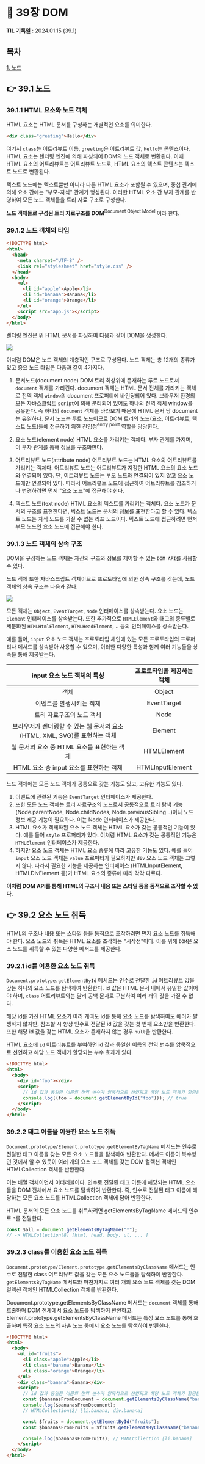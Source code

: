 # 📌 39장 DOM

**TIL 기록일** : 2024.01.15 (39.1)

## 목차

[1. 노드](#-391-노드)

## 👉 39.1 노드

### 39.1.1 HTML 요소와 노드 객체

HTML 요소는 HTML 문서를 구성하는 개별적인 요소를 의미한다.

```html
<div class="greeting">Hello</div>
```

여기서 `class`는 어트리뷰트 이름, `greeting`은 어트리뷰트 값, `Hello`는 콘텐츠이다. HTML 요소는 렌더링 엔진에 의해 파싱되어 DOM의 노드 객체로 변환된다. 이때 HTML 요소의 어트리뷰트는 어트리뷰트 노드로, HTML 요소의 텍스트 콘텐츠는 텍스트 노드로 변환된다.

텍스트 노드에는 텍스트뿐만 아니라 다른 HTML 요소가 포함될 수 있으며, 중첩 관계에 의해 요소 간에는 "부모-자식" 관계가 형성된다. 이러한 HTML 요소 간 부자 관계를 반영하여 모든 노드 객체들을 트리 자료 구조로 구성한다.

**노드 객체들로 구성된 트리 자료구조를 DOM**<sup>Document Object Model</sup> 이라 한다.

### 39.1.2 노드 객체의 타입

```html
<!DOCTYPE html>
<html>
  <head>
    <meta charset="UTF-8" />
    <link rel="stylesheet" href="style.css" />
  </head>
  <body>
    <ul>
      <li id="apple">Apple</li>
      <li id="banana">Banana</li>
      <li id="orange">Orange</li>
    </ul>
    <script src="app.js"></script>
  </body>
</html>
```

렌더링 엔진은 위 HTML 문서를 파싱하여 다음과 같이 DOM을 생성한다.

![](https://velog.velcdn.com/images/wuzoo/post/23e6215d-7633-4cb4-8cf1-b324ec44cb6e/image.png)

이처럼 DOM은 노드 객체의 계층적인 구조로 구성된다. 노드 객체는 총 12개의 종류가 있고 중요 노드 타입은 다음과 같이 4가지다.

1. 문서노드(document node)
   DOM 트리 최상위에 존재하는 루트 노드로서 `document` 객체를 가리킨다. document 객체는 HTML 문서 전체를 가리키는 객체로 전역 객체 `window`의 document 프로퍼티에 바인딩되어 있다.
   브라우저 환경의 모든 자바스크립트 `script`에 의해 분리되어 있어도 하나의 전역 객체 window를 공유한다. 즉 하나의 `document` 객체를 바라보기 때문에 HTML 문서 당 document는 유일하다. 문서 노드는 루트 노드이므로 DOM 트리의 노드(요소, 어트리뷰트, 텍스트 노드)들에 접근하기 위한 진입점<sup>entry point</sup> 역할을 담당한다.

2. 요소 노드(element node)
   HTML 요소를 가리키는 객체다. 부자 관계를 가지며, 이 부자 관계를 통해 정보를 구조화한다.

3. 어트리뷰트 노드(attribute node)
   어트리뷰트 노드는 HTML 요소의 어트리뷰트를 가리키는 객체다. 어트리뷰트 노드는 어트리뷰트가 지정한 HTML 요소의 요소 노드와 연결되어 있다. 단, 어트리뷰트 노드는 부모 노드와 연결되어 있지 않고 요소 노드에만 연결되어 있다. 따라서 어트리뷰트 노드에 접근하여 어트리뷰트를 참조하거나 변경하려면 먼저 "요소 노드"에 접근해야 한다.

4. 텍스트 노드(text node)
   HTML 요소의 텍스트를 가리키는 객체다. 요소 노드가 문서의 구조를 표현한다면, 텍스트 노드는 문서의 정보를 표현한다고 할 수 있다. 텍스트 노드는 자식 노드를 가질 수 없는 리프 노드이다. 텍스트 노드에 접근하려면 먼저 부모 노드인 요소 노드에 접근해야 한다.

### 39.1.3 노드 객체의 상속 구조

DOM을 구성하는 노드 객체는 자신의 구조와 정보를 제어할 수 있는 `DOM API`를 사용할 수 있다.

노드 객체 또한 자바스크립트 객체이므로 프로토타입에 의한 상속 구조를 갖는데, 노드 객체의 상속 구조는 다음과 같다.

![](https://velog.velcdn.com/images/wuzoo/post/305e2e15-c4ad-4874-b292-36c0403e5afa/image.png)

모든 객체는 `Object`, `EventTarget`, `Node` 인터페이스를 상속받는다. 요소 노드는 `Element` 인터페이스를 상속받는다. 또한 추가적으로 `HTMLElement`와 태그의 종류별로 세분화된 `HTMLHtmlElement`, `HTMLHeadElement`, .. 등의 인터페이스를 상속받는다.

예를 들어, `input` 요소 노드 객체는 프로토타입 체인에 있는 모든 프로토타입의 프로퍼티나 메서드를 상속받아 사용할 수 있으며, 이러한 다양한 특성과 함께 여러 기능들을 상속을 통해 제공받는다.

|                      **input 요소 노드 객체의 특성**                       | **프로토타입을 제공하는 객체** |
| :------------------------------------------------------------------------: | :----------------------------: |
|                                    객체                                    |             Object             |
|                          이벤트를 발생시키는 객체                          |          EventTarget           |
|                         트리 자료구조의 노드 객체                          |              Node              |
| 브라우저가 렌더링할 수 있는 웹 문서의 요소(HTML, XML, SVG)를 표현하는 객체 |            Element             |
|                웹 문서의 요소 중 HTML 요소를 표현하는 객체                 |          HTMLElement           |
|                  HTML 요소 중 input 요소를 표현하는 객체                   |        HTMLInputElement        |

노드 객체에는 모든 노드 객체가 공통으로 갖는 기능도 있고, 고유한 기능도 있다.

1. 이벤트에 관련된 기능은 `EventTarget` 인터페이스가 제공한다.
2. 또한 모든 노드 객체는 트리 자료구조의 노드로서 공통적으로 트리 탐색 기능(Node.parentNode, Node.childNodes, Node.previousSibling ..)이나 노드 정보 제공 기능이 필요하다. 이는 Node 인터페이스가 제공한다.
3. HTML 요소가 객체화된 요소 노드 객체는 HTML 요소가 갖는 공통적인 기능이 있다. 예를 들어 `style` 프로퍼티가 있다. 이처럼 HTML 요소가 갖는 공통적인 기능은 `HTMLElement` 인터페이스가 제공한다.
4. 하지만 요소 노드 객체는 HTML 요소 종류에 따라 고유한 기능도 있다. 예를 들어 `input` 요소 노드 객체는 `value` 프로퍼티가 필요하지만 `div` 요소 노드 객체는 그렇지 않다. 따라서 필요한 기능을 제공하는 인터페이스 (HTMLInputElement, HTMLDivElement 등)가 HTML 요소의 종류에 따라 각각 다르다.

**이처럼 DOM API를 통해 HTML의 구조나 내용 또는 스타일 등을 동적으로 조작할 수 있다.**

## 👉 39.2 요소 노드 취득

HTML의 구조나 내용 또는 스타일 등을 동적으로 조작하려면 먼저 요소 노드를 취득해야 한다. 요소 노드의 취득은 HTML 요소를 조작하는 "시작점"이다. 이를 위해 `DOM`은 요소 노드를 취득할 수 있는 다양한 메서드를 제공한다.

### 39.2.1 id를 이용한 요소 노드 취득

`Document.prototype.getElementById` 메서드는 인수로 전달한 `id` 어트리뷰트 값을 갖는 하나의 요소 노드를 탐색하여 반환한다. id 값은 HTML 문서 내에서 유일한 값이어야 하며, `class` 어트리뷰트와는 달리 공백 문자로 구분하여 여러 개의 값을 가질 수 없다.

해당 id를 가진 HTML 요소가 여러 개여도 id를 통해 요소 노드를 탐색하여도 에러가 발생하지 않지만, 참조할 시 항상 인수로 전달된 id 값을 갖는 첫 번째 요소만을 반환한다. 또한 해당 id 값을 갖는 HTML 요소가 존재하지 않는 경우 `null`을 반환한다.

HTML 요소에 `id` 어트리뷰트를 부여하면 id 값과 동일한 이름의 전역 변수를 암묵적으로 선언하고 해당 노드 객체가 할당되는 부수 효과가 있다.

```html
<!DOCTYPE html>
<html>
  <body>
    <div id="foo"></div>
    <script>
      // id 값과 동일한 이름의 전역 변수가 암묵적으로 선언되고 해당 노드 객체가 할당됨.
      console.log((foo = document.getElementById("foo"))); // true
    </script>
  </body>
</html>
```

### 39.2.2 태그 이름을 이용한 요소 노드 취득

`Document.prototype/Element.prototype.getElementByTagName` 메서드는 인수로 전달한 태그 이름을 갖는 모든 요소 노드들을 탐색하여 반환한다. 메서드 이름이 복수형인 것에서 알 수 있듯이 여러 개의 요소 노드 객체를 갖는 DOM 컬렉션 객체인 HTMLCollection 객체를 반환한다.

이는 배열 객체이면서 이터러블이다. 인수로 전달된 태그 이름에 해당되는 HTML 요소들을 DOM 전체에서 요소 노드를 탐색하여 반환한다. 즉, 인수로 전달된 태그 이름에 해당하는 모든 요소 노드를 HTMLCollection 객체에 담아 반환한다.

HTML 문서의 모든 요소 노드를 취득하려면 getElementsByTagName 메서드의 인수로 `*`를 전달한다.

```javascript
const $all = document.getElementsByTagName("*");
// -> HTMLCollection(8) [html, head, body, ul, ... ]
```

### 39.2.3 class를 이용한 요소 노드 취득

`Document.prototype/Element.prototype.getElementsByClassName` 메서드는 인수로 전달한 class 어트리뷰트 값을 갖는 모든 요소 노드들을 탐색하여 반환한다.
`getElementsByTagName` 메서드와 마찬가지로 여러 개의 요소 노드 객체를 갖는 DOM 컬렉션 객체인 HTMLCollection 객체를 반환한다.

Document.prototype.getElementsByClassName 메서드는 `document` 객체를 통해 호출하며 DOM 전체에서 요소 노드를 탐색하여 반환하고. Element.prototype.getElementsByClassName 메서드는 특정 요소 노드를 통해 호출하며 특정 요소 노드의 자손 노드 중에서 요소 노드를 탐색하여 반환한다.

```html
<!DOCTYPE html>
<html>
  <body>
    <ul id="fruits">
      <li class="apple">Apple</li>
      <li class="banana">Banana</li>
      <li class="orange">Orange</li>
    </ul>
    <div class="banana">Banana</div>
    <script>
      // id 값과 동일한 이름의 전역 변수가 암묵적으로 선언되고 해당 노드 객체가 할당됨.
      const $bananasFromDocument = document.getElementsByClassName("banana");
      console.log($bananasFromDocument);
      // HTMLCollection(2) [li.banana, div.banana]

      const $fruits = document.getElementById("fruits");
      const $bananasFromFruits = $fruits.getElementsByClassName("banana");

      console.log($bananasFromFruits); // HTMLCollection [li.banana]
    </script>
  </body>
</html>
```
